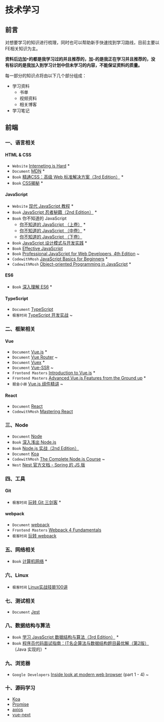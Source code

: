 # 技术学习

## 前言

对想要学习的知识进行梳理，同时也可以帮助新手快速找到学习路线，目前主要以FE相关知识为主。

**资料后边加`*`的都是我学习过的并且推荐的，加`~`的是我正在学习并且推荐的，没有标识的是我加入到学习计划中但未学习的内容，不能保证资料的质量。**

每一部分的知识点将由以下几个部分组成：

- 学习资料
  - 书单
  - 视频资料
  - 相关博客
- 学习笔记



## 前端

### 一、语言相关

#### HTML & CSS

- `Website`   [Interneting is Hard](https://internetingishard.com) *
- `Document`   [MDN](https://developer.mozilla.org/zh-CN/docs/Learn) *
- `Book`   [精通CSS：高级 Web 标准解决方案（3rd Edition）](https://book.douban.com/subject/30450258/) *
- `Book`   [CSS揭秘](https://book.douban.com/subject/26745943/) *



#### JavaScript

- `Website`   [现代 JavaScript 教程](https://zh.javascript.info/) *
- `Book`   [JavaScript 忍者秘籍（2nd Edition）](https://book.douban.com/subject/30143702/) *
- `Book`   你不知道的 JavaScript 
  - [你不知道的 JavaScript （上卷）](https://book.douban.com/subject/26351021/) *
  - [你不知道的 JavaScript （中卷）](https://book.douban.com/subject/26854244/) *
  - [你不知道的 JavaScript （下卷）](https://book.douban.com/subject/27620408/)
- `Book`   [JavaScript 设计模式与开发实践](https://book.douban.com/subject/26382780/) *
- `Book`   [Effective JavaScript](https://book.douban.com/subject/25786138/) 
- `Book`   [Professional JavaScript for Web Developers, 4th Edition](https://book.douban.com/subject/27589744/) ~
- `CodewithMosh`   [JavaScript Basics for Beginners](https://codewithmosh.com/p/javascript-basics-for-beginners) *
- `CodewithMosh`   [Object-oriented Programming in JavaScript](https://codewithmosh.com/p/object-oriented-programming-in-javascript) *



#### ES6

- `Book`   [深入理解 ES6](https://book.douban.com/subject/27072230/) *



#### TypeScript

- `Document`   [TypeScript](https://www.tslang.cn)
- `极客时间`   [TypeScript 开发实战](https://time.geekbang.org/course/intro/211) ~



### 二、框架相关

#### Vue

- `Document`   [Vue.js](https://cn.vuejs.org/) *
- `Document`   [Vue Router](https://router.vuejs.org/zh/) ~
- `Document`   [Vuex](https://vuex.vuejs.org/zh/) *
- `Document`   [Vue-SSR](https://ssr.vuejs.org/zh/) ~
- `Frontend Masters`   [Introduction to Vue.js](https://frontendmasters.com/courses/vue/) *
- `Frontend Masters`   [Advanced Vue.js Features from the Ground up](https://frontendmasters.com/courses/advanced-vue/) *
- `掘金小册`   [Vue.js 组件精讲](https://juejin.im/book/5bc844166fb9a05cd676ebca) ~



#### React

- `Document` [React](https://react.docschina.org/)
- `CodewithMosh`   [Mastering React](https://codewithmosh.com/p/mastering-react)



### 三、Node

- `Document`   [Node](http://nodejs.cn/api/)
- `Book`   [深入浅出 Node.js](https://book.douban.com/subject/25768396/)
- `Book`   [Node.js 实战（2nd Edition）](https://book.douban.com/subject/30288107/)
- `Document`   [Koa](https://koa.bootcss.com)
- `CodewithMosh`   [The Complete Node.js Course](https://codewithmosh.com/p/the-complete-node-js-course) ~
- `Nest` [Nest 官方文档 - Spring 的 JS 版](https://docs.nestjs.cn/)



### 四、工具

#### Git

- `极客时间`   [玩转 Git 三剑客](https://time.geekbang.org/course/intro/145) *



#### webpack

- `Document`   [webpack](https://www.webpackjs.com/)
- `Frontend Masters`   [Webpack 4 Fundamentals](https://frontendmasters.com/courses/webpack-fundamentals/)
- `极客时间`   [玩转 webpack](https://time.geekbang.org/course/intro/190)



### 五、网络相关

- `Book`   [计算机网络](https://book.douban.com/subject/24740558/) *



### 六、Linux

- `极客时间`   [Linux实战技能100讲](https://time.geekbang.org/course/intro/193)



### 七、测试相关

- `Document`   [Jest](https://jestjs.io/)



### 八、数据结构与算法

- `Book`   [学习 JavaScript 数据结构与算法（3rd Edition）](https://book.douban.com/subject/33441631/) *
- `Book`   [程序员代码面试指南：IT名企算法与数据结构题目最优解（第2版）](https://book.douban.com/subject/30422021/)（Java 实现的）*



### 九、浏览器

- `Google Developers`   [Inside look at modern web browser](http://developers.google.com/web/updates/2018/09/inside-browser-part1) (part 1 - 4) ~



### 十、源码学习

- [Koa](https://github.com/koajs/koa)
- [Promise](https://github.com/then/promise)
- [axios](https://github.com/axios/axios)
- [vue-next](https://github.com/vuejs/vue-next)





